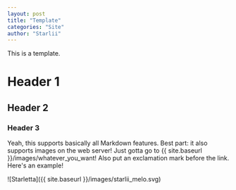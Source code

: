 ```yaml
---
layout: post
title: "Template"
categories: "Site"
author: "Starlii"
---
```


This is a template.

# Header 1

## Header 2

### Header 3

Yeah, this supports basically all Markdown features. Best part: it also supports images on the web server!
Just gotta go to \{\{ site.baseurl \}\}/images/whatever_you_want! Also put an exclamation mark before the link. Here's an example!

![Starletta]({{ site.baseurl }}/images/starlii_melo.svg)